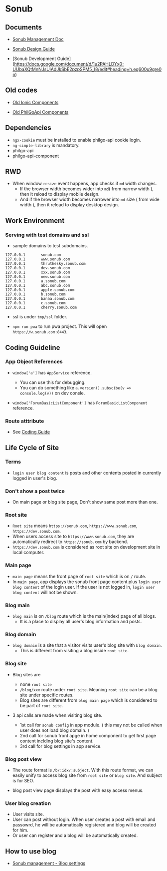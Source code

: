 # Sonub

## Documents

* [Sonub Management Doc](https://docs.google.com/document/d/1QEifBIP7PF6KS6miu4tAlVmEB3Xq3m-BTU6JFYtNXDM/edit#heading=h.m1tz4v8spj4k)

* [Sonub Design Guide](https://docs.google.com/document/d/1u2PAHLDYx0-UUbaXQtMnNJsUiAdJkSbE2pzpSPM5_I8/edit#heading=h.et2euvfta6pc)

* [Sonub Development Guide] (https://docs.google.com/document/d/1u2PAHLDYx0-UUbaXQtMnNJsUiAdJkSbE2pzpSPM5_I8/edit#heading=h.eg600u9gre0o)

## Old codes

* [Old Ionic Components](https://github.com/thruthesky/sonub/tree/4542202059203f4d274b1f1a6ebc3958b629adfe)

* [Old PhilGoApi Components](https://github.com/thruthesky/components)

## Dependencies

* `ngx-cookie` must be installed to enable philgo-api cookie login.
* `ng-simple-library` is mandatory.
* philgo-api
* philgo-api-component

## RWD

* When window `resize` event happens, app checks if `md` width changes.
  * If the browser width becomes wider into `md`( from narrow width ), then it reload to display mobile design.
  * And if the browser width becomes narrower into `md` size ( from wide width ), then it reload to display desktop design.

## Work Environment

### Serving with test domains and ssl

* sample domains to test subdomains.

```` text
127.0.0.1       sonub.com
127.0.0.1       www.sonub.com
127.0.0.1       thruthesky.sonub.com
127.0.0.1       dev.sonub.com
127.0.0.1       xxx.sonub.com
127.0.0.1       new.sonub.com
127.0.0.1       a.sonub.com
127.0.0.1       abc.sonub.com
127.0.0.1       apple.sonub.com
127.0.0.1       b.sonub.com
127.0.0.1       banaa.sonub.com
127.0.0.1       c.sonub.com
127.0.0.1       cherry.sonub.com
````

* ssl is under `tmp/ssl` folder.

* `npm run pwa` to run pwa project. This will open `https://w.sonub.com:8443`.

## Coding Guideline

### App Object References

* `window['a']` has `AppService` reference.
  * You can use this for debugging.
  * You can do something like `a.version().subscibe(v => console.log(v))` on dev consle.

* `window['ForumBasicListComponent']` has `ForumBasicListComponent` reference.

### Route atttribute

* See [Coding Guide](https://docs.google.com/document/d/1u2PAHLDYx0-UUbaXQtMnNJsUiAdJkSbE2pzpSPM5_I8/edit#heading=h.ojq4plytxfhn)

## Life Cycle of Site

### Terms

* `login user blog content` is posts and other contents posted in currently logged in user's blog.

### Don't show a post twice

* On main page or blog site page, Don't show same post more than one.

### Root site

* `Root site` means `https://sonub.com`, `https://www.sonub.com`, `https://dev.sonub.com`.
* When users access site to `https://www.sonub.com`, they are automatically redirect to `https://sonub.com` by backend.
* `https://dev.sonub.com` is considered as root site on development site in local computer.

### Main page

* `main page` means the front page of `root site` which is on `/` route.
* In `main page`, app displays the sonub front page content plus `login user blog content` of the login user.
  If the user is not logged in, `login user blog content` will not be shown.

### Blog main

* `blog main` is on `/blog` route which is the main(index) page of all blogs.
  * It is a place to display all user's blog information and posts.

### Blog domain

* `blog domain` is a site that a visitor visits user's blog site with `blog domain`.
  * This is different from visiting a blog inside `root site`.

### Blog site

* Blog sites are
  * none `root site`
  * `/blog/xxx` route under `root site`. Meaning `root site` can be a blog site under specific routes.
  * Blog sites are different from `blog main page` which is considered to be part of `root site`.

* 3 api calls are made when visiting blog site.
  * 1st call for `sonub config` in app module. ( this may not be called when user does not load blog domain. )
  * 2nd call for sonub front apge in home component to get first page content inclding blog site's content.
  * 3rd call for blog settings in app service.

### Blog post view

* The route format is `/b/:idx/:subject`. With this route format, we can easily unify to access blog site from `root site` or `blog site`. And subject is for SEO.

* blog post view page displays the post with easy access menus.

### User blog creation

* User visits site.
* User can post without login.
  When user creates a post with email and passowrd, he will be automatically registered and blog will be created for him.
* Or user can register and a blog will be automatically created.

## How to use blog

* [Sonub management - Blog settings](https://docs.google.com/document/d/1QEifBIP7PF6KS6miu4tAlVmEB3Xq3m-BTU6JFYtNXDM/edit#heading=h.r3epipx47iam)